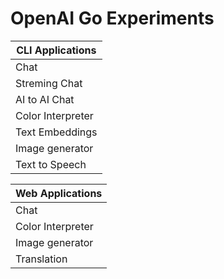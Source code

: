 # OpenAI Go Experiments

| CLI Applications |
|-|
| Chat              |
| Streming Chat     |
| AI to AI Chat     |
| Color Interpreter |
| Text Embeddings   |
| Image generator   |
| Text to Speech    |

| Web Applications |
|-|
| Chat              |
| Color Interpreter |
| Image generator   |
| Translation       |
